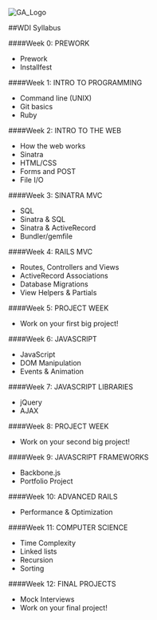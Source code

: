 ![GA_Logo](https://raw.github.com/generalassembly/ga-ruby-on-rails-for-devs/master/images/ga.png)

##WDI Syllabus

####Week 0: PREWORK

- Prework
- Installfest

####Week 1: INTRO TO PROGRAMMING

- Command line (UNIX)
- Git basics
- Ruby

####Week 2: INTRO TO THE WEB

- How the web works
- Sinatra
- HTML/CSS
- Forms and POST
- File I/O

####Week 3: SINATRA MVC

- SQL
- Sinatra & SQL
- Sinatra & ActiveRecord
- Bundler/gemfile

####Week 4: RAILS MVC

- Routes, Controllers and Views
- ActiveRecord Associations
- Database Migrations
- View Helpers & Partials

####Week 5:  PROJECT WEEK

- Work on your first big project!

####Week 6: JAVASCRIPT

- JavaScript
- DOM Manipulation
- Events & Animation

####Week 7: JAVASCRIPT LIBRARIES

- jQuery
- AJAX

####Week 8: PROJECT WEEK

- Work on your second big project!

####Week 9: JAVASCRIPT FRAMEWORKS

- Backbone.js
- Portfolio Project

####Week 10: ADVANCED RAILS

- Performance & Optimization

####Week 11: COMPUTER SCIENCE

- Time Complexity
- Linked lists
- Recursion
- Sorting

####Week 12: FINAL PROJECTS

- Mock Interviews
- Work on your final project!
